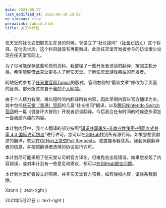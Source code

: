 ```yaml
---
date: 2021-05-27
last_modified_at: 2021-06-19 20:58
no_sidenav: true
permalink: /about.html
title: 关于本计划
---
```

任天堂前社长岩田聪先生在世的时候，曾设立了“社长提问”（[<span lang="ja">社長が訊く</span>](https://www.nintendo.co.jp/corporate/links/index.html)）这个栏目。在他去世后，这个栏目就没有再更新过。此后任天堂开发者参与的访谈很少出现在任天堂官网上。

为了尽可能保存这些珍贵的资料，我整理了一些开发者访谈的翻译，按照主机分类。希望能够借此来让更多人了解任天堂、了解任天堂游戏幕后的开发者。

网站版式参考了[任天堂官网Topics](https://topics.nintendo.co.jp/)的版式，官网右侧的“最新文章”修改为了页面的目录。部分版式来自于[我的个人网站](https://xzonn.top/)。

由于个人精力有限，难以短时间内翻译所有内容，因此早期内容以官方翻译为主，其中包括[任天堂（香港）官网](https://www.nintendo.com.hk/)的几篇“社长提问”翻译，以及[腾讯Nintendo Switch官网](https://www.nintendoswitch.com.cn/)的一篇《健身环大冒险》开发者访谈翻译。今后我会在有时间的时候逐步添加一些我感兴趣的内容。

本计划内容中，我个人翻译的部分按照“[知识共享署名-非商业性使用-相同方式共享 4.0 国际许可协议](https://creativecommons.org/licenses/by-nc-sa/4.0/)”进行许可，您可以在[GitHub](https://github.com/Ninterviews/ninterviews.github.io)找到所有源代码。如果您想贡献您的翻译，欢迎[在GitHub上提交Pull Requests](https://github.com/Ninterviews/ninterviews.github.io/pulls)，或直接与我联系。我会保留翻译者的信息，并按照翻译者选择的协议进行许可。

本计划尽可能采用了任天堂认可的官方译名，但难免会出现错误。如果您发现了内容错误，或对本计划有一些意见和建议，都可以[在GitHub提交问题](https://github.com/Ninterviews/ninterviews.github.io/issues)。

本计划为爱好者设立的项目，并非任天堂官方项目。如有侵权内容，请联系我删除。

Xzonn
{: .text-right }

2021年5月27日
{: .text-right }

<!--
  构建时间：{{ "now" | date: "%F %T %Z" }}
  环境：{{ jekyll.environment }}
  提交ID：{{ site.github.build_revision | slice: 0, 6 }}
-->